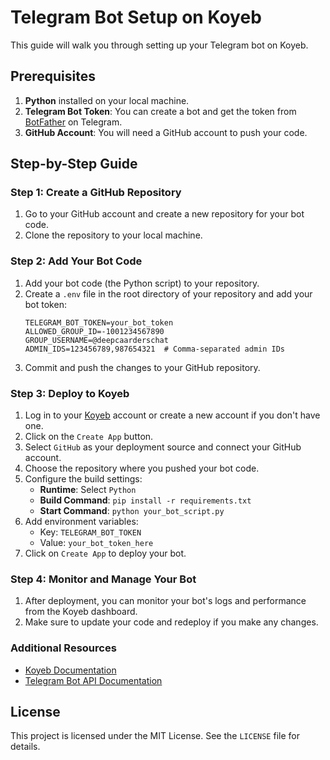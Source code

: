 # Telegram Bot Setup on Koyeb

This guide will walk you through setting up your Telegram bot on Koyeb.

## Prerequisites

1. **Python** installed on your local machine.
2. **Telegram Bot Token**: You can create a bot and get the token from [BotFather](https://t.me/BotFather) on Telegram.
3. **GitHub Account**: You will need a GitHub account to push your code.

## Step-by-Step Guide

### Step 1: Create a GitHub Repository

1. Go to your GitHub account and create a new repository for your bot code.
2. Clone the repository to your local machine.

### Step 2: Add Your Bot Code

1. Add your bot code (the Python script) to your repository.
2. Create a `.env` file in the root directory of your repository and add your bot token:
    ```env
    TELEGRAM_BOT_TOKEN=your_bot_token
    ALLOWED_GROUP_ID=-1001234567890
    GROUP_USERNAME=@deepcaarderschat
    ADMIN_IDS=123456789,987654321  # Comma-separated admin IDs
    ```
3. Commit and push the changes to your GitHub repository.

### Step 3: Deploy to Koyeb

1. Log in to your [Koyeb](https://www.koyeb.com) account or create a new account if you don't have one.
2. Click on the `Create App` button.
3. Select `GitHub` as your deployment source and connect your GitHub account.
4. Choose the repository where you pushed your bot code.
5. Configure the build settings:
    - **Runtime**: Select `Python`
    - **Build Command**: `pip install -r requirements.txt`
    - **Start Command**: `python your_bot_script.py`
6. Add environment variables:
    - Key: `TELEGRAM_BOT_TOKEN`
    - Value: `your_bot_token_here`
7. Click on `Create App` to deploy your bot.

### Step 4: Monitor and Manage Your Bot

1. After deployment, you can monitor your bot's logs and performance from the Koyeb dashboard.
2. Make sure to update your code and redeploy if you make any changes.

### Additional Resources

- [Koyeb Documentation](https://docs.koyeb.com/)
- [Telegram Bot API Documentation](https://core.telegram.org/bots/api)

## License

This project is licensed under the MIT License. See the `LICENSE` file for details.

